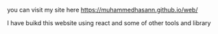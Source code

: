 you can visit my site here 
https://muhammedhasann.github.io/web/
 
 I have buikd this website using react and some of other tools and library
